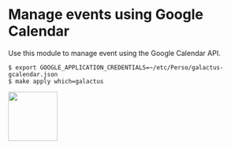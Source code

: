 # Manage events using Google Calendar

Use this module to manage event using the Google Calendar API.


    $ export GOOGLE_APPLICATION_CREDENTIALS=~/etc/Perso/galactus-gcalendar.json
    $ make apply which=galactus

<img src="https://github.com/nlamirault/galactus/raw/master/gcalendar/event.png" width="100">
